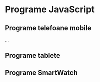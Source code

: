 # Programe JavaScript

## Programe telefoane mobile

...

## Programe tablete

## Programe SmartWatch
